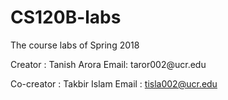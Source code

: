 # CS120B-labs
<p> 
The course labs of Spring 2018 </p> 
<p> Creator : Tanish Arora Email: taror002@ucr.edu <br> 
  
Co-creator :  Takbir Islam Email :  tisla002@ucr.edu </p>
